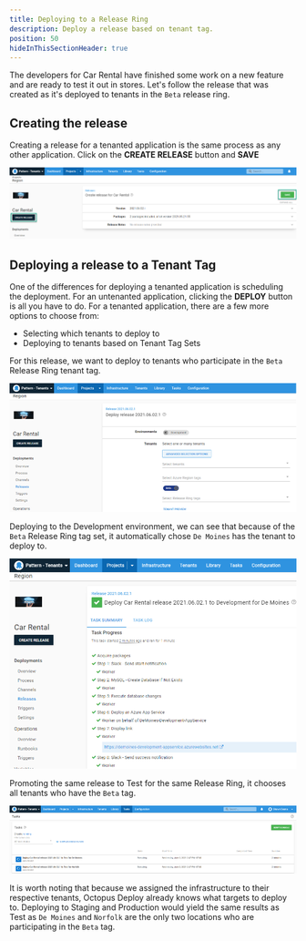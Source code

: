 ```yaml
---
title: Deploying to a Release Ring
description: Deploy a release based on tenant tag.
position: 50
hideInThisSectionHeader: true
---
```


The developers for Car Rental have finished some work on a new feature and are ready to test it out in stores.  Let's follow the release that was created as it's deployed to tenants in the `Beta` release ring.

## Creating the release
Creating a release for a tenanted application is the same process as any other application.  Click on the **CREATE RELEASE** button and **SAVE**

![](images/create-release.png)

## Deploying a release to a Tenant Tag
One of the differences for deploying a tenanted application is scheduling the deployment.  For an untenanted application, clicking the **DEPLOY** button is all you have to do.  For a tenanted application, there are a few more options to choose from:
- Selecting which tenants to deploy to
- Deploying to tenants based on Tenant Tag Sets

For this release, we want to deploy to tenants who participate in the `Beta` Release Ring tenant tag.

![](images/beta-release-ring.png)

Deploying to the Development environment, we can see that because of the `Beta` Release Ring tag set, it automatically chose `De Moines` has the tenant to deploy to.

![](images/beta-release-ring-development-deployment.png)

Promoting the same release to Test for the same Release Ring, it chooses all tenants who have the `Beta` tag.

![](images/beta-release-ring-test-deployment.png)

It is worth noting that because we assigned the infrastructure to their respective tenants, Octopus Deploy already knows what targets to deploy to.  Deploying to Staging and Production would yield the same results as Test as `De Moines` and `Norfolk` are the only two locations who are participating in the `Beta` tag.